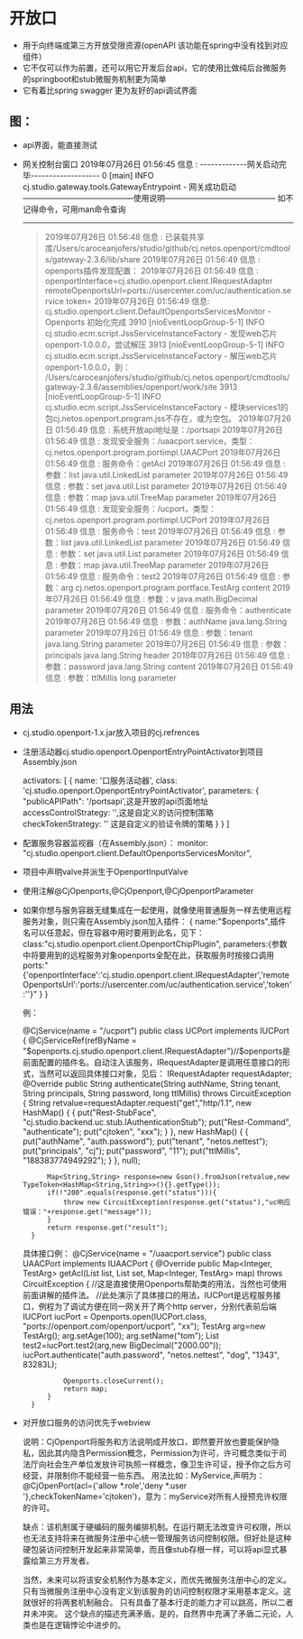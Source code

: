 # 开放口
- 用于向终端或第三方开放受限资源(openAPI 该功能在spring中没有找到对应组件）
- 它不仅可以作为前置，还可以用它开发后台api，它的使用比做纯后台微服务的springboot和stub微服务机制更为简单
- 它有着比spring swagger 更为友好的api调试界面
## 图：

- api界面，能直接测试



- 网关控制台窗口
    2019年07月26日 01:56:45  信息 : -------------网关启动完毕-------------------
    0    [main] INFO  cj.studio.gateway.tools.GatewayEntrypoint  - 网关成功启动
    ——————————————使用说明——————————————
           如不记得命令，可用man命令查询
    __________________________________

    >2019年07月26日 01:56:48  信息 : 已装载共享库/Users/caroceanjofers/studio/github/cj.netos.openport/cmdtools/gateway-2.3.6/lib/share
    2019年07月26日 01:56:49  信息 : openports插件发现配置：
    2019年07月26日 01:56:49  信息 : 		openportInterface=cj.studio.openport.client.IRequestAdapter remoteOpenportsUrl=ports://usercenter.com/uc/authentication.service token=
    2019年07月26日 01:56:49  信息: cj.studio.openport.client.DefaultOpenportsServicesMonitor - Openports 初始化完成
    3910 [nioEventLoopGroup-5-1] INFO  cj.studio.ecm.script.JssServiceInstanceFactory  - 发现web芯片openport-1.0.0.0，尝试解压
    3913 [nioEventLoopGroup-5-1] INFO  cj.studio.ecm.script.JssServiceInstanceFactory  - 解压web芯片openport-1.0.0.0，到：
    /Users/caroceanjofers/studio/github/cj.netos.openport/cmdtools/gateway-2.3.6/assemblies/openport/work/site
    3913 [nioEventLoopGroup-5-1] INFO  cj.studio.ecm.script.JssServiceInstanceFactory  - 模块services1的包cj.netos.openport.program.jss不存在，或为空包。
    2019年07月26日 01:56:49  信息 : 系统开放api地址是：/portsapi
    2019年07月26日 01:56:49  信息 : 发现安全服务：/uaacport.service，类型：cj.netos.openport.program.portimpl.UAACPort
    2019年07月26日 01:56:49  信息 : 		服务命令：getAcl
    2019年07月26日 01:56:49  信息 : 				参数：list java.util.LinkedList parameter
    2019年07月26日 01:56:49  信息 : 				参数：set java.util.List parameter
    2019年07月26日 01:56:49  信息 : 				参数：map java.util.TreeMap parameter
    2019年07月26日 01:56:49  信息 : 发现安全服务：/ucport，类型：cj.netos.openport.program.portimpl.UCPort
    2019年07月26日 01:56:49  信息 : 		服务命令：test
    2019年07月26日 01:56:49  信息 : 				参数：list java.util.LinkedList parameter
    2019年07月26日 01:56:49  信息 : 				参数：set java.util.List parameter
    2019年07月26日 01:56:49  信息 : 				参数：map java.util.TreeMap parameter
    2019年07月26日 01:56:49  信息 : 		服务命令：test2
    2019年07月26日 01:56:49  信息 : 				参数：arg cj.netos.openport.program.portface.TestArg content
    2019年07月26日 01:56:49  信息 : 				参数：v java.math.BigDecimal parameter
    2019年07月26日 01:56:49  信息 : 		服务命令：authenticate
    2019年07月26日 01:56:49  信息 : 				参数：authName java.lang.String parameter
    2019年07月26日 01:56:49  信息 : 				参数：tenant java.lang.String parameter
    2019年07月26日 01:56:49  信息 : 				参数：principals java.lang.String header
    2019年07月26日 01:56:49  信息 : 				参数：password java.lang.String content
    2019年07月26日 01:56:49  信息 : 				参数：ttlMillis long parameter


## 用法
- cj.studio.openport-1.x.jar放入项目的cj.refrences
- 注册活动器cj.studio.openport.OpenportEntryPointActivator到项目Assembly.json

    activators: [
          {
            name: '口服务活动器',
            class: 'cj.studio.openport.OpenportEntryPointActivator',
            parameters: {
              "publicAPIPath": '/portsapi',这是开放的api页面地址
              accessControlStrategy: '',这是自定义的访问控制策略
              checkTokenStrategy: '' 这是自定义的验证令牌的策略
            }
          }
        ]
- 配置服务容器监视器（在Assembly.json）：
    monitor: "cj.studio.openport.client.DefaultOpenportsServicesMonitor",
- 项目中声明valve并派生于OpenportInputValve
- 使用注解@CjOpenports,@CjOpenport,@CjOpenportParameter
- 如果你想与服务容器无缝集成在一起使用，就像使用普通服务一样去使用远程服务对象，则只需在Assembly.json加入插件：
    {
            name:"$openports",插件名可以任意起，但在容器中用时要用到此名，见下：
            class:"cj.studio.openport.client.OpenportChipPlugin",
            parameters:{参数中将要用到的远程服务对象openports全配在此，获取服务时按接口调用
              ports:"{'openportInterface':'cj.studio.openport.client.IRequestAdapter','remoteOpenportsUrl':'ports://usercenter.com/uc/authentication.service','token':''}"
            }
          }

    例：

    @CjService(name = "/ucport")
    public class UCPort implements IUCPort {
        @CjServiceRef(refByName = "$openports.cj.studio.openport.client.IRequestAdapter")//$openports是前面配置的插件名。自动注入该服务，IRequestAdapter是调用任意接口的形式，当然可以返回具体接口对象，见后：
        IRequestAdapter requestAdapter;
        @Override
        public String authenticate(String authName, String tenant, String principals, String password, long ttlMillis)
                throws CircuitException {
            String retvalue=requestAdapter.request("get","http/1.1", new HashMap() {
                {
                    put("Rest-StubFace", "cj.studio.backend.uc.stub.IAuthenticationStub");
                    put("Rest-Command", "authenticate");
                    put("cjtoken", "xxx");
                }
            }, new HashMap() {
                {
                    put("authName", "auth.password");
                    put("tenant", "netos.nettest");
                    put("principals", "cj");
                    put("password", "11");
                    put("ttlMillis", "188383774949292");
                }
            }, null);

            Map<String,String> response=new Gson().fromJson(retvalue,new TypeToken<HashMap<String,String>>(){}.getType());
            if(!"200".equals(response.get("status"))){
                throw new CircuitException(response.get("status"),"uc响应错误："+response.get("message"));
            }
            return response.get("result");
        }


    具体接口例：
        @CjService(name = "/uaacport.service")
        public class UAACPort implements IUAACPort {
            @Override
            public Map<Integer, TestArg> getAcl(List<TestArg> list, List<TestArg> set, Map<Integer, TestArg> map) throws CircuitException {
                //这是直接使用Openports帮助类的用法，当然也可使用前面讲解的插件法。
                //此处演示了具体接口的用法，IUCPort是远程服务接口，例程为了调试方便在同一网关开了两个http server，分别代表前后端
                IUCPort iucPort = Openports.open(IUCPort.class, "ports://openport.com/openport/ucport", "xx");
                TestArg arg=new TestArg();
                arg.setAge(100);
                arg.setName("tom");
                List<TestArg> test2=iucPort.test2(arg,new BigDecimal("2000.00"));
                iucPort.authenticate("auth.password", "netos.nettest", "dog", "1343", 83283L);

                Openports.closeCurrent();
                return map;
            }
        }

- 对开放口服务的访问优先于webview

	说明：CjOpenport将服务和方法说明成开放口，即然要开放也要能保护隐私，因此其内隐含Permission概念，Permission为许可，许可概念类似于司法厅向社会生产单位发放许可执照一样概念，像卫生许可证，授予你之后方可经营，并限制你不能经营一些东西。
	用法比如：MyService,声明为：@CjOpenPort(acl={'allow *.role','deny *.user '},checkTokenName='cjtoken')，意为：myService对所有人授预充许权限的许可。

	缺点：该机制属于硬编码的服务编排机制。在运行期无法改变许可权限，所以也无法支持将来在微服务注册中心统一管理服务访问控制权限。但好处是这种硬包装访问控制开发起来非常简单，而且像stub存根一样，可以将api显式暴露给第三方开发者。

	当然，未来可以将该安全机制作为基本定义，而优先微服务注册中心的定义。只有当微服务注册中心没有定义到该服务的访问控制权限才采用基本定义。这就很好的将两套机制融合。
	只有具备了基本行走的能力才可以跳高，所以二者并未冲突。
	这个缺点的描述充满矛盾，是的，自然界中充满了矛盾二元论，人类也是在逻辑悖论中进步的。
	
	
